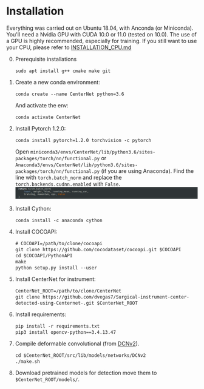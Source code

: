 # Installation

Everything was carried out on Ubuntu 18.04, with Anconda (or Miniconda). You'll need a Nvidia GPU with CUDA 10.0 or 11.0 (tested on 10.0). The use of a GPU is highly recommended, especially for training. If you still want to use your CPU, please refer to [INSTALLATION_CPU.md](INSTALLATION_CPU.md)

0. Prerequisite installations
   ~~~
   sudo apt install g++ cmake make git 
   ~~~
1. Create a new conda environment:
   ~~~
   conda create --name CenterNet python=3.6
   ~~~

   And activate the env:
   ~~~
   conda activate CenterNet
   ~~~
2. Install Pytorch 1.2.0:
   ~~~
   conda install pytorch=1.2.0 torchvision -c pytorch
   ~~~
   Open `miniconda3/envs/CenterNet/lib/python3.6/sites-packages/torch/nn/functional.py` or `Anaconda3/envs/CenterNet/lib/python3.6/sites-packages/torch/nn/functional.py` (if you are using Anaconda).
   Find the line with `torch.batch_norm` and replace the `torch.backends.cudnn.enabled` with `False`.
   ![alt text](Torch.batch.png)

3. Install Cython:
   ~~~
   conda install -c anaconda cython
   ~~~
   
4. Install COCOAPI:
   ~~~
   # COCOAPI=/path/to/clone/cocoapi
   git clone https://github.com/cocodataset/cocoapi.git $COCOAPI
   cd $COCOAPI/PythonAPI
   make
   python setup.py install --user
   ~~~
5. Install CenterNet for instrument:
   ~~~
   CenterNet_ROOT=/path/to/clone/CenterNet
   git clone https://github.com/dvegas7/Surgical-instrument-center-detected-using-Centernet-.git $CenterNet_ROOT
   ~~~
6. Install requirements:
   ~~~
   pip install -r requirements.txt
   pip3 install opencv-python==3.4.13.47
   ~~~
7. Compile deformable convolutional (from [DCNv2](https://github.com/CharlesShang/DCNv2)).
   ~~~
   cd $CenterNet_ROOT/src/lib/models/networks/DCNv2
   ./make.sh
   ~~~
8. Download pretrained models for detection move them to `$CenterNet_ROOT/models/`. 
